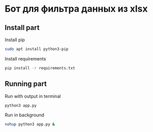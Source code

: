 # Бот для фильтра данных из xlsx

## Install part

Install pip
```bash
sudo apt install python3-pip
```
Install requirements
```bash
pip install -r requirements.txt
```

## Running part

Run with output in terminal
```bash
python3 app.py
```
Run in background
```bash
nohup python3 app.py &
```